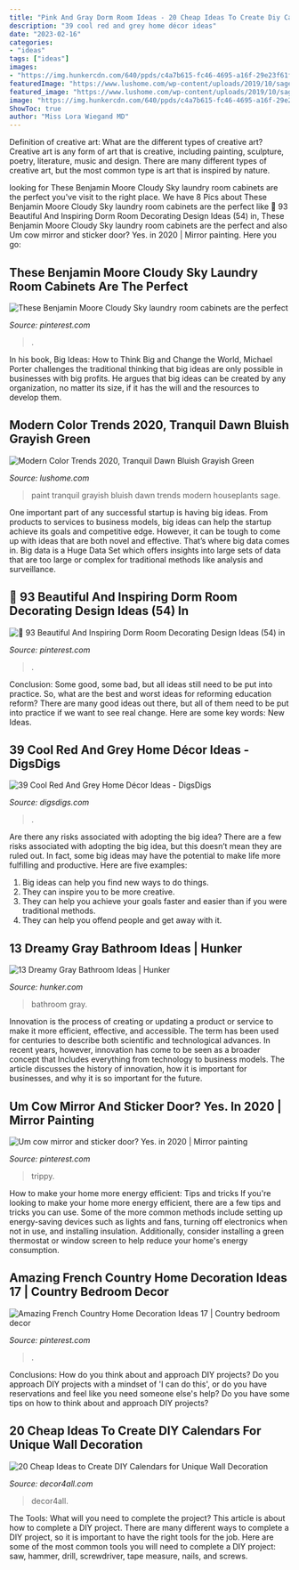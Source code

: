 ```yaml
---
title: "Pink And Gray Dorm Room Ideas - 20 Cheap Ideas To Create Diy Calendars For Unique Wall Decoration"
description: "39 cool red and grey home décor ideas"
date: "2023-02-16"
categories:
- "ideas"
tags: ["ideas"]
images:
- "https://img.hunkercdn.com/640/ppds/c4a7b615-fc46-4695-a16f-29e23f61f21a.jpg"
featuredImage: "https://www.lushome.com/wp-content/uploads/2019/10/sage-green-pastel-in-interiors-9.jpg"
featured_image: "https://www.lushome.com/wp-content/uploads/2019/10/sage-green-pastel-in-interiors-9.jpg"
image: "https://img.hunkercdn.com/640/ppds/c4a7b615-fc46-4695-a16f-29e23f61f21a.jpg"
ShowToc: true
author: "Miss Lora Wiegand MD"
---
```



Definition of creative art: What are the different types of creative art?
Creative art is any form of art that is creative, including painting, sculpture, poetry, literature, music and design. There are many different types of creative art, but the most common type is art that is inspired by nature.

	

		
looking for These Benjamin Moore Cloudy Sky laundry room cabinets are the perfect you've visit to the right place. We have 8 Pics about These Benjamin Moore Cloudy Sky laundry room cabinets are the perfect like 🔺 93 Beautiful And Inspiring Dorm Room Decorating Design Ideas (54) in, These Benjamin Moore Cloudy Sky laundry room cabinets are the perfect and also Um cow mirror and sticker door? Yes. in 2020 | Mirror painting. Here you go:
		
    
## These Benjamin Moore Cloudy Sky Laundry Room Cabinets Are The Perfect

<img loading=lazy src="https://i.pinimg.com/736x/3c/c6/c7/3cc6c7c1acc52f1487bcfc2510289f8e.jpg" onerror="this.onerror=null;this.src='https://tse3.mm.bing.net/th?id=OIP.x82qDzUfBEuzJ0R1Q1GsfwHaQJ&amp;pid=15.1';" alt="These Benjamin Moore Cloudy Sky laundry room cabinets are the perfect">

_Source: pinterest.com_

>. 

	

In his book, Big Ideas: How to Think Big and Change the World, Michael Porter challenges the traditional thinking that big ideas are only possible in businesses with big profits. He argues that big ideas can be created by any organization, no matter its size, if it has the will and the resources to develop them.

    
## Modern Color Trends 2020, Tranquil Dawn Bluish Grayish Green

<img loading=lazy src="https://www.lushome.com/wp-content/uploads/2019/10/sage-green-pastel-in-interiors-9.jpg" onerror="this.onerror=null;this.src='https://tse1.mm.bing.net/th?id=OIP.CpLBJjlJF4VycGQeaPedkAHaKI&amp;pid=15.1';" alt="Modern Color Trends 2020, Tranquil Dawn Bluish Grayish Green">

_Source: lushome.com_

>paint tranquil grayish bluish dawn trends modern houseplants sage. 

	

One important part of any successful startup is having big ideas. From products to services to business models, big ideas can help the startup achieve its goals and competitive edge. However, it can be tough to come up with ideas that are both novel and effective. That’s where big data comes in. Big data is a Huge Data Set which offers insights into large sets of data that are too large or complex for traditional methods like analysis and surveillance.

    
## 🔺 93 Beautiful And Inspiring Dorm Room Decorating Design Ideas (54) In

<img loading=lazy src="https://i.pinimg.com/736x/9a/24/6b/9a246bf4b216842cbbd5bfac17119f2a.jpg" onerror="this.onerror=null;this.src='https://tse2.mm.bing.net/th?id=OIP.dvPkM1uHXNHnqp0qxUnmNgHaJ4&amp;pid=15.1';" alt="🔺 93 Beautiful And Inspiring Dorm Room Decorating Design Ideas (54) in">

_Source: pinterest.com_

>. 

	

Conclusion: Some good, some bad, but all ideas still need to be put into practice.
So, what are the best and worst ideas for reforming education reform? There are many good ideas out there, but all of them need to be put into practice if we want to see real change. Here are some key words: New Ideas.

    
## 39 Cool Red And Grey Home Décor Ideas - DigsDigs

<img loading=lazy src="https://www.digsdigs.com/photos/cool-red-and-grey-home-decor-ideas-15.jpg" onerror="this.onerror=null;this.src='https://tse2.mm.bing.net/th?id=OIP.wuGp8fHKLTfNCYjJDwQZzgHaKe&amp;pid=15.1';" alt="39 Cool Red And Grey Home Décor Ideas - DigsDigs">

_Source: digsdigs.com_

>. 

	

Are there any risks associated with adopting the big idea?
There are a few risks associated with adopting the big idea, but this doesn’t mean they are ruled out. In fact, some big ideas may have the potential to make life more fulfilling and productive. Here are five examples: 
1. Big ideas can help you find new ways to do things.
2. They can inspire you to be more creative.
3. They can help you achieve your goals faster and easier than if you were traditional methods.
4. They can help you offend people and get away with it.

    
## 13 Dreamy Gray Bathroom Ideas | Hunker

<img loading=lazy src="https://img.hunkercdn.com/640/ppds/c4a7b615-fc46-4695-a16f-29e23f61f21a.jpg" onerror="this.onerror=null;this.src='https://tse4.mm.bing.net/th?id=OIP.2nCoYt6IhhH2FISV3WipaAHaJ3&amp;pid=15.1';" alt="13 Dreamy Gray Bathroom Ideas | Hunker">

_Source: hunker.com_

>bathroom gray. 

	

Innovation is the process of creating or updating a product or service to make it more efficient, effective, and accessible. The term has been used for centuries to describe both scientific and technological advances. In recent years, however, innovation has come to be seen as a broader concept that Includes everything from technology to business models. The article discusses the history of innovation, how it is important for businesses, and why it is so important for the future.

    
## Um Cow Mirror And Sticker Door? Yes. In 2020 | Mirror Painting

<img loading=lazy src="https://i.pinimg.com/736x/e8/d8/83/e8d88324139431e55f5098a3129aeff7.jpg" onerror="this.onerror=null;this.src='https://tse3.mm.bing.net/th?id=OIP.05i21uGR-LD00-6vl0vCPgHaJ3&amp;pid=15.1';" alt="Um cow mirror and sticker door? Yes. in 2020 | Mirror painting">

_Source: pinterest.com_

>trippy. 

	

How to make your home more energy efficient: Tips and tricks
If you're looking to make your home more energy efficient, there are a few tips and tricks you can use. Some of the more common methods include setting up energy-saving devices such as lights and fans, turning off electronics when not in use, and installing insulation. Additionally, consider installing a green thermostat or window screen to help reduce your home's energy consumption.

    
## Amazing French Country Home Decoration Ideas 17 | Country Bedroom Decor

<img loading=lazy src="https://i.pinimg.com/originals/1e/4d/6a/1e4d6aaabef0781597edac3e4b835305.jpg" onerror="this.onerror=null;this.src='https://tse3.mm.bing.net/th?id=OIP.g3bxOLsRLXfEoBssr-4fjgHaJ6&amp;pid=15.1';" alt="Amazing French Country Home Decoration Ideas 17 | Country bedroom decor">

_Source: pinterest.com_

>. 

	

Conclusions: How do you think about and approach DIY projects?
Do you approach DIY projects with a mindset of 'I can do this', or do you have reservations and feel like you need someone else's help? Do you have some tips on how to think about and approach DIY projects?

    
## 20 Cheap Ideas To Create DIY Calendars For Unique Wall Decoration

<img loading=lazy src="https://decor4all.com/wp-content/uploads/2016/01/wall-decoration-ideas-diy-calendar-20.jpg" onerror="this.onerror=null;this.src='https://tse3.mm.bing.net/th?id=OIP.1t6kmT8llrQVBgYKZHzhLAHaJ3&amp;pid=15.1';" alt="20 Cheap Ideas to Create DIY Calendars for Unique Wall Decoration">

_Source: decor4all.com_

>decor4all. 

	

The Tools: What will you need to complete the project?
This article is about how to complete a DIY project. There are many different ways to complete a DIY project, so it is important to have the right tools for the job. Here are some of the most common tools you will need to complete a DIY project: saw, hammer, drill, screwdriver, tape measure, nails, and screws.

